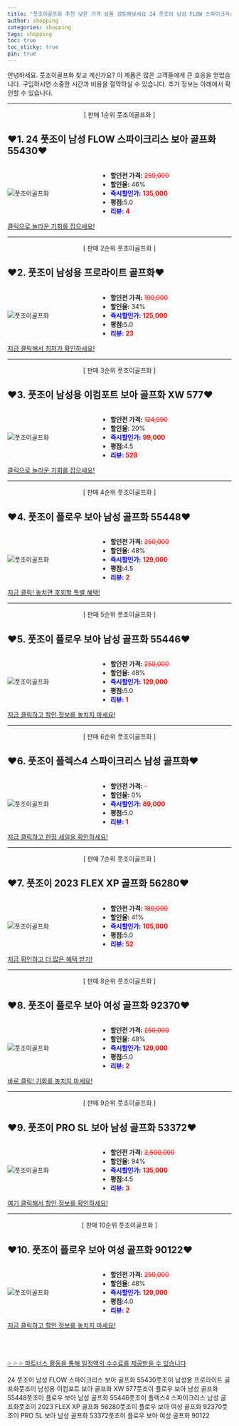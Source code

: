 ```yaml
---
title: "풋조이골프화 추천 낮은 가격 상품 검토해보세요 24 풋조이 남성 FLOW 스파이크리스"
author: shopping
categories: shopping
tags: shopping
toc: true
toc_sticky: true
pin: true
---
```

안녕하세요. 풋조이골프화 찾고 계신가요? 이 제품은 많은 고객들에게 큰 호응을 얻었습니다. 구입하시면 소중한 시간과 비용을 절약하실 수 있습니다. 추가 정보는 아래에서 확인할 수 있습니다.

---
<p class="toplist" style="margin: 0 auto; display: block; width: fit-content;">[ 판매 1순위 풋조이골프화 ]</p>

<h2><strong>❤️1. 24 풋조이 남성 FLOW 스파이크리스 보아 골프화 55430❤️</strong></h2>

<div style="display: flex; align-items: center;">
    <div style="flex: 0.4;">
        <img src="https://thumbnail10.coupangcdn.com/thumbnails/remote/230x230ex/image/vendor_inventory/885f/9d1f86bedd7a17b967589c6c68b8ff97d620b58a32f81858b5bf4e36c803.jpg" alt="풋조이골프화" style="max-width: 100%;">
    </div>
    <div style="flex: 0.6; margin-left: 10px;">
        <ul>
            <li><strong>할인전 가격:</strong> <del style="color: red;">250,000</del></li>
            <li><strong>할인율:</strong> 46%</li>
            <li><span style='color:blue'><strong>즉시할인가:</strong></span> <span style='color:red'><strong>135,000</strong></span></li>
            <li><strong>평점:</strong>5.0</li>
            <li><span style='color:blue'><strong>리뷰:</strong></span> <span style='color:red'><strong>4</strong></span></li>
        </ul>
    </div>
</div>
<div class="center">
    <a href="https://selin100587001.github.io?lptag=AF9450613&subid=githubio&pageKey=8156954627&traceid=V0-153&itemId=23240730634&vendorItemId=90273160397" class="myButton">
        클릭으로 놀라운 기회를 잡으세요!
    </a>
</div>


---
<p class="toplist" style="margin: 0 auto; display: block; width: fit-content;">[ 판매 2순위 풋조이골프화 ]</p>

<h2><strong>❤️2. 풋조이 남성용 프로라이트 골프화❤️</strong></h2>

<div style="display: flex; align-items: center;">
    <div style="flex: 0.4;">
        <img src="https://thumbnail7.coupangcdn.com/thumbnails/remote/230x230ex/image/vendor_inventory/28db/37db9c5a0c33e666560278cff5ebc043d9b37f5c230f7119cb840c31f877.jpg" alt="풋조이골프화" style="max-width: 100%;">
    </div>
    <div style="flex: 0.6; margin-left: 10px;">
        <ul>
            <li><strong>할인전 가격:</strong> <del style="color: red;">190,000</del></li>
            <li><strong>할인율:</strong> 34%</li>
            <li><span style='color:blue'><strong>즉시할인가:</strong></span> <span style='color:red'><strong>125,000</strong></span></li>
            <li><strong>평점:</strong>5.0</li>
            <li><span style='color:blue'><strong>리뷰:</strong></span> <span style='color:red'><strong>23</strong></span></li>
        </ul>
    </div>
</div>
<div class="center">
    <a href="https://selin100587001.github.io?lptag=AF9450613&subid=githubio&pageKey=7973114261&traceid=V0-153&itemId=22090050957&vendorItemId=89137053980" class="myButton">
        지금 클릭해서 최저가 확인하세요!
    </a>
</div>


---
<p class="toplist" style="margin: 0 auto; display: block; width: fit-content;">[ 판매 3순위 풋조이골프화 ]</p>

<h2><strong>❤️3. 풋조이 남성용 이컴포트 보아 골프화 XW 577❤️</strong></h2>

<div style="display: flex; align-items: center;">
    <div style="flex: 0.4;">
        <img src="https://thumbnail10.coupangcdn.com/thumbnails/remote/230x230ex/image/retail/images/4110571618081956-6d8a9937-7573-40cb-8005-9eb835b0fa38.jpg" alt="풋조이골프화" style="max-width: 100%;">
    </div>
    <div style="flex: 0.6; margin-left: 10px;">
        <ul>
            <li><strong>할인전 가격:</strong> <del style="color: red;">124,990</del></li>
            <li><strong>할인율:</strong> 20%</li>
            <li><span style='color:blue'><strong>즉시할인가:</strong></span> <span style='color:red'><strong>99,000</strong></span></li>
            <li><strong>평점:</strong>4.5</li>
            <li><span style='color:blue'><strong>리뷰:</strong></span> <span style='color:red'><strong>528</strong></span></li>
        </ul>
    </div>
</div>
<div class="center">
    <a href="https://selin100587001.github.io?lptag=AF9450613&subid=githubio&pageKey=6542784207&traceid=V0-153&itemId=14574210048&vendorItemId=81816351033" class="myButton">
        클릭으로 놀라운 기회를 잡으세요!
    </a>
</div>


---
<p class="toplist" style="margin: 0 auto; display: block; width: fit-content;">[ 판매 4순위 풋조이골프화 ]</p>

<h2><strong>❤️4. 풋조이 플로우 보아 남성 골프화 55448❤️</strong></h2>

<div style="display: flex; align-items: center;">
    <div style="flex: 0.4;">
        <img src="https://thumbnail9.coupangcdn.com/thumbnails/remote/230x230ex/image/vendor_inventory/b210/e3f3afa01c2ebd19949cd6e5900d0e38eb8e8b827f1f5e01458f71f101e0.jpg" alt="풋조이골프화" style="max-width: 100%;">
    </div>
    <div style="flex: 0.6; margin-left: 10px;">
        <ul>
            <li><strong>할인전 가격:</strong> <del style="color: red;">250,000</del></li>
            <li><strong>할인율:</strong> 48%</li>
            <li><span style='color:blue'><strong>즉시할인가:</strong></span> <span style='color:red'><strong>129,000</strong></span></li>
            <li><strong>평점:</strong>4.5</li>
            <li><span style='color:blue'><strong>리뷰:</strong></span> <span style='color:red'><strong>2</strong></span></li>
        </ul>
    </div>
</div>
<div class="center">
    <a href="https://selin100587001.github.io?lptag=AF9450613&subid=githubio&pageKey=8191983994&traceid=V0-153&itemId=23447677357&vendorItemId=90568052768" class="myButton">
        지금 클릭! 놓치면 후회할 특별 혜택!
    </a>
</div>


---
<p class="toplist" style="margin: 0 auto; display: block; width: fit-content;">[ 판매 5순위 풋조이골프화 ]</p>

<h2><strong>❤️5. 풋조이 플로우 보아 남성 골프화 55446❤️</strong></h2>

<div style="display: flex; align-items: center;">
    <div style="flex: 0.4;">
        <img src="https://thumbnail7.coupangcdn.com/thumbnails/remote/230x230ex/image/vendor_inventory/9f78/3473aec6c84286d0d416f63b0be9b4602cae4065eb4e0d94fa37b87814d2.jpg" alt="풋조이골프화" style="max-width: 100%;">
    </div>
    <div style="flex: 0.6; margin-left: 10px;">
        <ul>
            <li><strong>할인전 가격:</strong> <del style="color: red;">250,000</del></li>
            <li><strong>할인율:</strong> 48%</li>
            <li><span style='color:blue'><strong>즉시할인가:</strong></span> <span style='color:red'><strong>129,000</strong></span></li>
            <li><strong>평점:</strong>5.0</li>
            <li><span style='color:blue'><strong>리뷰:</strong></span> <span style='color:red'><strong>1</strong></span></li>
        </ul>
    </div>
</div>
<div class="center">
    <a href="https://selin100587001.github.io?lptag=AF9450613&subid=githubio&pageKey=8191942496&traceid=V0-153&itemId=23447397544&vendorItemId=90478380783" class="myButton">
        지금 클릭하고 할인 정보를 놓치지 마세요!
    </a>
</div>


---
<p class="toplist" style="margin: 0 auto; display: block; width: fit-content;">[ 판매 6순위 풋조이골프화 ]</p>

<h2><strong>❤️6. 풋조이 플렉스4 스파이크리스 남성 골프화❤️</strong></h2>

<div style="display: flex; align-items: center;">
    <div style="flex: 0.4;">
        <img src="https://thumbnail7.coupangcdn.com/thumbnails/remote/230x230ex/image/retail/images/2024/06/05/19/2/e1967c2e-aef3-47c3-ad76-78f172eed789.jpg" alt="풋조이골프화" style="max-width: 100%;">
    </div>
    <div style="flex: 0.6; margin-left: 10px;">
        <ul>
            <li><strong>할인전 가격:</strong> <del style="color: red;">-</del></li>
            <li><strong>할인율:</strong> 0%</li>
            <li><span style='color:blue'><strong>즉시할인가:</strong></span> <span style='color:red'><strong>89,000</strong></span></li>
            <li><strong>평점:</strong>5.0</li>
            <li><span style='color:blue'><strong>리뷰:</strong></span> <span style='color:red'><strong>1</strong></span></li>
        </ul>
    </div>
</div>
<div class="center">
    <a href="https://selin100587001.github.io?lptag=AF9450613&subid=githubio&pageKey=8147605290&traceid=V0-153&itemId=23172102013&vendorItemId=90204848954" class="myButton">
        지금 클릭하고 한정 세일을 확인하세요!
    </a>
</div>


---
<p class="toplist" style="margin: 0 auto; display: block; width: fit-content;">[ 판매 7순위 풋조이골프화 ]</p>

<h2><strong>❤️7. 풋조이 2023 FLEX XP 골프화 56280❤️</strong></h2>

<div style="display: flex; align-items: center;">
    <div style="flex: 0.4;">
        <img src="https://thumbnail6.coupangcdn.com/thumbnails/remote/230x230ex/image/vendor_inventory/1849/00bc4d17b63882c1ad6db13f06daf4a5746c35eb3a7e42f96bc9b2211476.jpg" alt="풋조이골프화" style="max-width: 100%;">
    </div>
    <div style="flex: 0.6; margin-left: 10px;">
        <ul>
            <li><strong>할인전 가격:</strong> <del style="color: red;">180,000</del></li>
            <li><strong>할인율:</strong> 41%</li>
            <li><span style='color:blue'><strong>즉시할인가:</strong></span> <span style='color:red'><strong>105,000</strong></span></li>
            <li><strong>평점:</strong>5.0</li>
            <li><span style='color:blue'><strong>리뷰:</strong></span> <span style='color:red'><strong>52</strong></span></li>
        </ul>
    </div>
</div>
<div class="center">
    <a href="https://selin100587001.github.io?lptag=AF9450613&subid=githubio&pageKey=7166890960&traceid=V0-153&itemId=18047444951&vendorItemId=85201625389" class="myButton">
        지금 확인하고 더 많은 혜택 받기!
    </a>
</div>


---
<p class="toplist" style="margin: 0 auto; display: block; width: fit-content;">[ 판매 8순위 풋조이골프화 ]</p>

<h2><strong>❤️8. 풋조이 플로우 보아 여성 골프화 92370❤️</strong></h2>

<div style="display: flex; align-items: center;">
    <div style="flex: 0.4;">
        <img src="https://thumbnail8.coupangcdn.com/thumbnails/remote/230x230ex/image/vendor_inventory/c6eb/3959620813fe9c37339300b4bf9827dbe71c22a0ef56737d6a011c2bac7a.jpg" alt="풋조이골프화" style="max-width: 100%;">
    </div>
    <div style="flex: 0.6; margin-left: 10px;">
        <ul>
            <li><strong>할인전 가격:</strong> <del style="color: red;">250,000</del></li>
            <li><strong>할인율:</strong> 48%</li>
            <li><span style='color:blue'><strong>즉시할인가:</strong></span> <span style='color:red'><strong>129,000</strong></span></li>
            <li><strong>평점:</strong>5.0</li>
            <li><span style='color:blue'><strong>리뷰:</strong></span> <span style='color:red'><strong>2</strong></span></li>
        </ul>
    </div>
</div>
<div class="center">
    <a href="https://selin100587001.github.io?lptag=AF9450613&subid=githubio&pageKey=8192065206&traceid=V0-153&itemId=23448303453&vendorItemId=90585130868" class="myButton">
        바로 클릭! 기회를 놓치지 마세요!
    </a>
</div>


---
<p class="toplist" style="margin: 0 auto; display: block; width: fit-content;">[ 판매 9순위 풋조이골프화 ]</p>

<h2><strong>❤️9. 풋조이 PRO SL 보아 남성 골프화 53372❤️</strong></h2>

<div style="display: flex; align-items: center;">
    <div style="flex: 0.4;">
        <img src="https://thumbnail10.coupangcdn.com/thumbnails/remote/230x230ex/image/vendor_inventory/bce3/1aff5d5eb084a9895eee9526edfdc48dbfa1eec3b1f15a6c758442561641.jpg" alt="풋조이골프화" style="max-width: 100%;">
    </div>
    <div style="flex: 0.6; margin-left: 10px;">
        <ul>
            <li><strong>할인전 가격:</strong> <del style="color: red;">2,500,000</del></li>
            <li><strong>할인율:</strong> 94%</li>
            <li><span style='color:blue'><strong>즉시할인가:</strong></span> <span style='color:red'><strong>135,000</strong></span></li>
            <li><strong>평점:</strong>4.5</li>
            <li><span style='color:blue'><strong>리뷰:</strong></span> <span style='color:red'><strong>3</strong></span></li>
        </ul>
    </div>
</div>
<div class="center">
    <a href="https://selin100587001.github.io?lptag=AF9450613&subid=githubio&pageKey=8151460052&traceid=V0-153&itemId=23198746734&vendorItemId=90231325731" class="myButton">
        여기 클릭해서 할인 정보를 확인하세요!
    </a>
</div>


---
<p class="toplist" style="margin: 0 auto; display: block; width: fit-content;">[ 판매 10순위 풋조이골프화 ]</p>

<h2><strong>❤️10. 풋조이 플로우 보아 여성 골프화 90122❤️</strong></h2>

<div style="display: flex; align-items: center;">
    <div style="flex: 0.4;">
        <img src="https://thumbnail9.coupangcdn.com/thumbnails/remote/230x230ex/image/vendor_inventory/3832/87e9e2966bd1fbdb078e0337049b03e69b2a15b89041fa2d2cbec8551103.jpg" alt="풋조이골프화" style="max-width: 100%;">
    </div>
    <div style="flex: 0.6; margin-left: 10px;">
        <ul>
            <li><strong>할인전 가격:</strong> <del style="color: red;">250,000</del></li>
            <li><strong>할인율:</strong> 48%</li>
            <li><span style='color:blue'><strong>즉시할인가:</strong></span> <span style='color:red'><strong>129,000</strong></span></li>
            <li><strong>평점:</strong>4.0</li>
            <li><span style='color:blue'><strong>리뷰:</strong></span> <span style='color:red'><strong>2</strong></span></li>
        </ul>
    </div>
</div>
<div class="center">
    <a href="https://selin100587001.github.io?lptag=AF9450613&subid=githubio&pageKey=8192056352&traceid=V0-153&itemId=23448236856&vendorItemId=90478400838" class="myButton">
        지금 클릭하고 할인 정보를 놓치지 마세요!
    </a>
</div>

<br><br><br>[💦 💦 💦 파트너스 활동을 통해 일정액의 수수료를 제공받을 수 있습니다](https://link.coupang.com/a/bcpT2c)<br><br>24 풋조이 남성 FLOW 스파이크리스 보아 골프화 55430풋조이 남성용 프로라이트 골프화풋조이 남성용 이컴포트 보아 골프화 XW 577풋조이 플로우 보아 남성 골프화 55448풋조이 플로우 보아 남성 골프화 55446풋조이 플렉스4 스파이크리스 남성 골프화풋조이 2023 FLEX XP 골프화 56280풋조이 플로우 보아 여성 골프화 92370풋조이 PRO SL 보아 남성 골프화 53372풋조이 플로우 보아 여성 골프화 90122